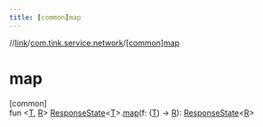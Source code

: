 ```yaml
---
title: [common]map
---
```

//[link](../../index.html)/[com.tink.service.network](index.html)/[[common]map]([common]map.html)



# map



[common]\
fun &lt;[T]([common]map.html), [R]([common]map.html)&gt; [ResponseState]([common]-response-state/index.html)&lt;[T]([common]map.html)&gt;.[map]([common]map.html)(f: ([T]([common]map.html)) -&gt; [R]([common]map.html)): [ResponseState]([common]-response-state/index.html)&lt;[R]([common]map.html)&gt;




